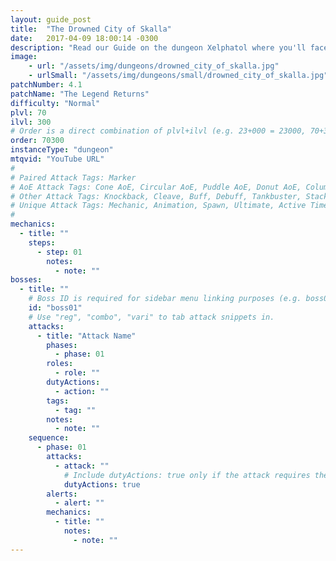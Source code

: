```yaml
---
layout: guide_post
title:  "The Drowned City of Skalla"
date:   2017-04-09 18:00:14 -0300
description: "Read our Guide on the dungeon Xelphatol where you'll face off against Nuzal Hueloc, Dotoli Ciloc, and Tozol Huatotl."
image:
    - url: "/assets/img/dungeons/drowned_city_of_skalla.jpg"
    - urlSmall: "/assets/img/dungeons/small/drowned_city_of_skalla.jpg"
patchNumber: 4.1
patchName: "The Legend Returns"
difficulty: "Normal"
plvl: 70
ilvl: 300
# Order is a direct combination of plvl+ilvl (e.g. 23+000 = 23000, 70+310 = 70310).
order: 70300
instanceType: "dungeon"
mtqvid: "YouTube URL"
#
# Paired Attack Tags: Marker
# AoE Attack Tags: Cone AoE, Circular AoE, Puddle AoE, Donut AoE, Column AoE, Area AoE, Point Blank AoE, Raid Wide AoE, Proximity AoE
# Other Attack Tags: Knockback, Cleave, Buff, Debuff, Tankbuster, Stack, Spread, Tether, Stun
# Unique Attack Tags: Mechanic, Animation, Spawn, Ultimate, Active Time Maneuver
#
mechanics:
  - title: ""
    steps:
      - step: 01
        notes:
          - note: ""
bosses:
  - title: ""
    # Boss ID is required for sidebar menu linking purposes (e.g. boss01, boss02, boss03, etc.).
    id: "boss01"
    # Use "reg", "combo", "vari" to tab attack snippets in.
    attacks:
      - title: "Attack Name"
        phases:
          - phase: 01
        roles:
          - role: ""
        dutyActions:
          - action: ""
        tags:
          - tag: ""
        notes:
          - note: ""
    sequence:
      - phase: 01
        attacks:
          - attack: ""
            # Include dutyActions: true only if the attack requires the use of a Duty Action.
            dutyActions: true
        alerts:
          - alert: ""
        mechanics:
          - title: ""
            notes:
              - note: ""
---
```

